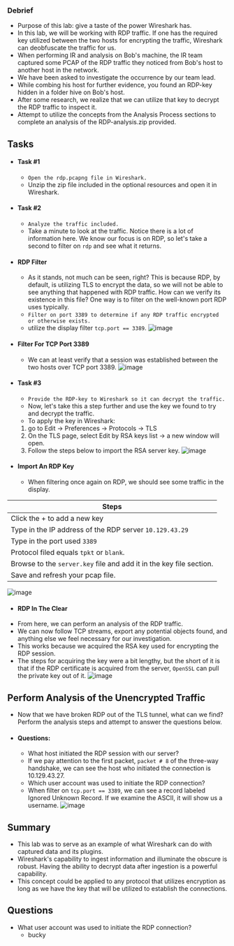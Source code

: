 ### Debrief
-  Purpose of this lab: give a taste of the power Wireshark has.
- In this lab, we will be working with RDP traffic. If one has the required key utilized between the two hosts for encrypting the traffic, Wireshark can deobfuscate the traffic for us.
- When performing IR and analysis on Bob's machine, the IR team captured some PCAP of the RDP traffic they noticed from Bob's host to another host in the network. 
- We have been asked to investigate the occurrence by our team lead. 
- While combing his host for further evidence, you found an RDP-key hidden in a folder hive on Bob's host. 
- After some research, we realize that we can utilize that key to decrypt the RDP traffic to inspect it.
- Attempt to utilize the concepts from the Analysis Process sections to complete an analysis of the RDP-analysis.zip provided.


## Tasks
- #### Task #1
	- `Open the rdp.pcapng file in Wireshark.`
	- Unzip the zip file included in the optional resources and open it in Wireshark.
- #### Task #2
	- `Analyze the traffic included.`
	- Take a minute to look at the traffic. Notice there is a lot of information here. We know our focus is on RDP, so let's take a second to filter on `rdp` and see what it returns.
- #### RDP Filter
	- As it stands, not much can be seen, right? This is because RDP, by default, is utilizing TLS to encrypt the data, so we will not be able to see anything that happened with RDP traffic. How can we verify its existence in this file? One way is to filter on the well-known port RDP uses typically.
	- `Filter on port 3389 to determine if any RDP traffic encrypted or otherwise exists.`
	- utilize the display filter `tcp.port == 3389`.
![image](https://academy.hackthebox.com/storage/modules/81/enc-rdp.png)
- #### Filter For TCP Port 3389
	- We can at least verify that a session was established between the two hosts over TCP port 3389.
![image](https://academy.hackthebox.com/storage/modules/81/3389.png)
- #### Task #3
	- `Provide the RDP-key to Wireshark so it can decrypt the traffic.`
	- Now, let's take this a step further and use the key we found to try and decrypt the traffic.
	- To apply the key in Wireshark:
	1. go to Edit → Preferences → Protocols → TLS
	2. On the TLS page, select Edit by RSA keys list → a new window will open. 
	3. Follow the steps below to import the RSA server key.
 ![image](https://academy.hackthebox.com/storage/modules/81/import-ws.png)

- #### Import An RDP Key
	- When filtering once again on RDP, we should see some traffic in the display.

| **Steps** |
| --- |
| Click the + to add a new key |
| Type in the IP address of the RDP server `10.129.43.29` |
| Type in the port used `3389` |
| Protocol filed equals `tpkt` or `blank`. |
| Browse to the `server.key` file and add it in the key file section. |
| Save and refresh your pcap file. |

![image](https://academy.hackthebox.com/storage/modules/81/import-steps.png)
- #### RDP In The Clear
- From here, we can perform an analysis of the RDP traffic. 
- We can now follow TCP streams, export any potential objects found, and anything else we feel necessary for our investigation. 
- This works because we acquired the RSA key used for encrypting the RDP session. 
- The steps for acquiring the key were a bit lengthy, but the short of it is that if the RDP certificate is acquired from the server, `OpenSSL` can pull the private key out of it.
![image](https://academy.hackthebox.com/storage/modules/81/rdp-clear.png)



## Perform Analysis of the Unencrypted Traffic
- Now that we have broken RDP out of the TLS tunnel, what can we find? Perform the analysis steps and attempt to answer the questions below.
- #### Questions:
	- What host initiated the RDP session with our server?
	- If we pay attention to the first packet, `packet # 8` of the three-way handshake, we can see the host who initiated the connection is 10.129.43.27.
	- Which user account was used to initiate the RDP connection?
	- When filter on `tcp.port == 3389`, we can see a record labeled Ignored Unknown Record. If we examine the ASCII, it will show us a username.
![image](https://academy.hackthebox.com/storage/modules/81/rdp-user.png)




## Summary
- This lab was to serve as an example of what Wireshark can do with captured data and its plugins. 
- Wireshark's capability to ingest information and illuminate the obscure is robust. Having the ability to decrypt data after ingestion is a powerful capability. 
- This concept could be applied to any protocol that utilizes encryption as long as we have the key that will be utilized to establish the connections.


## Questions
- What user account was used to initiate the RDP connection?
	- bucky